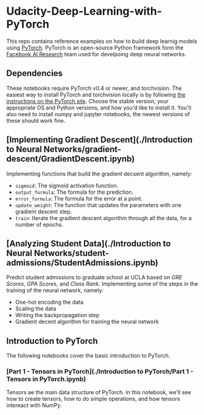 # Udacity-Deep-Learning-with-PyTorch
This repo contains reference examples on how to build deep learnig models using [PyTorch](https://pytorch.org/). PyTorch is an open-source Python framework form the [Facebook AI Research](https://ai.facebook.com/) team used for develpoing deep neural networks.
## Dependencies
These notebooks require PyTorch v0.4 or newer, and torchvision. The easiest way to install PyTorch and torchvision locally is by following [the instructions on the PyTorch site](https://pytorch.org/get-started/locally/). Choose the stable version, your appropriate OS and Python versions, and how you'd like to install it. You'll also need to install numpy and jupyter notebooks, the newest versions of these should work fine.
## [Implementing Gradient Descent](./Introduction to Neural Networks/gradient-descent/GradientDescent.ipynb)
Implementing functions that build the gradient decsent algorithm, namely:
- `sigmoid`: The sigmoid activation function.
- `output_formula`: The formula for the prediction.
- `error_formula`: The formula for the error at a point.
- `update_weight`: The function that updates the parameters with one gradient descent step.
- `train`: Iterate the gradient descent algorithm through all the data, for a number of epochs.

## [Analyzing Student Data](./Introduction to Neural Networks/student-admissions/StudentAdmissions.ipynb)
Predict student admissions to graduate school at UCLA based on *GRE Scores*, *GPA Scores*, and *Class Rank*. Implementing some of the steps in the training of the neural network, namely:
- One-hot encoding the data
- Scaling the data
- Writing the backpropagation step
- Gradient decent algorithm for training the neural network

## Introduction to PyTorch
The following notebooks cover the basic introduction to PyTorch.
### [Part 1 - Tensors in PyTorch](./Introduction to PyTorch/Part 1 - Tensors in PyTorch.ipynb)
Tensors ae the main data structure of PyTorch. In this notebook, we'll see how to create tensors, how to do simple operations, and how tensors intereact with NumPy.
